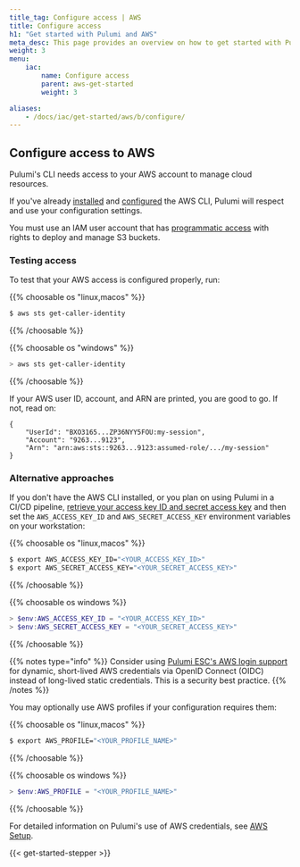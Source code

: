 ```yaml
---
title_tag: Configure access | AWS
title: Configure access
h1: "Get started with Pulumi and AWS"
meta_desc: This page provides an overview on how to get started with Pulumi when starting an AWS project.
weight: 3
menu:
    iac:
        name: Configure access
        parent: aws-get-started
        weight: 3

aliases:
    - /docs/iac/get-started/aws/b/configure/
---
```


## Configure access to AWS

Pulumi's CLI needs access to your AWS account to manage cloud resources.

If you've already <a href="https://docs.aws.amazon.com/cli/latest/userguide/cli-chap-install.html" target="_blank">installed</a> and <a href="https://docs.aws.amazon.com/cli/latest/userguide/cli-chap-configure.html" target="_blank">configured</a> the AWS CLI, Pulumi will respect and use your configuration settings.

You must use an IAM user account that has [programmatic access](https://docs.aws.amazon.com/IAM/latest/UserGuide/security-creds-programmatic-access.html) with rights to deploy and manage S3 buckets.

### Testing access

To test that your AWS access is configured properly, run:

{{% choosable os "linux,macos" %}}

```bash
$ aws sts get-caller-identity
```

{{% /choosable %}}

{{% choosable os "windows" %}}

```powershell
> aws sts get-caller-identity
```

{{% /choosable %}}

If your AWS user ID, account, and ARN are printed, you are good to go. If not, read on:

```
{
    "UserId": "BXO3165...ZP36NYY5FOU:my-session",
    "Account": "9263...9123",
    "Arn": "arn:aws:sts::9263...9123:assumed-role/.../my-session"
}
```

### Alternative approaches

If you don't have the AWS CLI installed, or you plan on using Pulumi in a CI/CD pipeline, <a href="https://docs.aws.amazon.com/general/latest/gr/aws-sec-cred-types.html#access-keys-and-secret-access-keys" target="_blank">retrieve your access key ID and secret access key</a> and then set the `AWS_ACCESS_KEY_ID` and `AWS_SECRET_ACCESS_KEY` environment variables on your workstation:

{{% choosable os "linux,macos" %}}

```bash
$ export AWS_ACCESS_KEY_ID="<YOUR_ACCESS_KEY_ID>"
$ export AWS_SECRET_ACCESS_KEY="<YOUR_SECRET_ACCESS_KEY>"
```

{{% /choosable %}}

{{% choosable os windows %}}

```powershell
> $env:AWS_ACCESS_KEY_ID = "<YOUR_ACCESS_KEY_ID>"
> $env:AWS_SECRET_ACCESS_KEY = "<YOUR_SECRET_ACCESS_KEY>"
```

{{% /choosable %}}

{{% notes type="info" %}}
Consider using [Pulumi ESC's AWS login support](/docs/esc/integrations/dynamic-login-credentials/aws-login) for dynamic,
short-lived AWS credentials via OpenID Connect (OIDC) instead of long-lived static credentials. This is a security best practice.
{{% /notes %}}

You may optionally use AWS profiles if your configuration requires them:

{{% choosable os "linux,macos" %}}

```bash
$ export AWS_PROFILE="<YOUR_PROFILE_NAME>"
```

{{% /choosable %}}

{{% choosable os windows %}}

```powershell
> $env:AWS_PROFILE = "<YOUR_PROFILE_NAME>"
```

{{% /choosable %}}

For detailed information on Pulumi's use of AWS credentials, see [AWS Setup](/registry/packages/aws/installation-configuration/).

{{< get-started-stepper >}}
